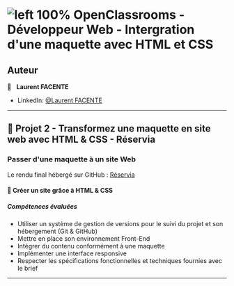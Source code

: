 # ![left 100%](https://github.com/thierry-laval/archives/blob/master/images/Logo_OpenClassrooms.png?raw=true) OpenClassrooms - Développeur Web - Intergration d'une maquette avec HTML et CSS

## Auteur

👤 &nbsp; **Laurent FACENTE**

* LinkedIn: [@Laurent FACENTE](https://www.linkedin.com/in/laurent-facente-52642a232/ "Visitez mon profil LinkedIn")

***
## 📎 Projet 2 - Transformez une maquette en site web avec HTML & CSS - Réservia

### Passer d'une maquette à un site Web

Le rendu final hébergé sur GitHub : [Réservia](https://laurentfacente.github.io/Reservia/)

#### 🔨 Créer un site grâce à HTML & CSS

##### Compétences évaluées

* Utiliser un système de gestion de versions pour le suivi du projet et son hébergement (Git & GitHub)
* Mettre en place son environnement Front-End
* Intégrer du contenu conformément à une maquette
* Implémenter une interface responsive
* Respecter les spécifications fonctionnelles et techniques fournies avec le brief

***

